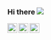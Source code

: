 ### Hi there <img src="https://fiivestudio.com/wp-content/uploads/2020/04/cropped-favicon-32x32.png">
<a href="https://www.instagram.com/pablodiazvalencia/">
  <img align="left" alt="Pablo's Instagram" width="22px" src="https://cdn.jsdelivr.net/npm/simple-icons@v3/icons/instagram.svg" />
</a>
<a href="https://twitter.com/eiidiaz">
  <img align="left" alt="Pablo's Twitter" width="22px" src="https://cdn.jsdelivr.net/npm/simple-icons@v3/icons/twitter.svg" />
</a>
<a href="https://www.linkedin.com/in/pablodiazvalencia/">
  <img align="left" alt="Pablo's LinkdeIN" width="22px" src="https://cdn.jsdelivr.net/npm/simple-icons@v3/icons/linkedin.svg" />
</a>
